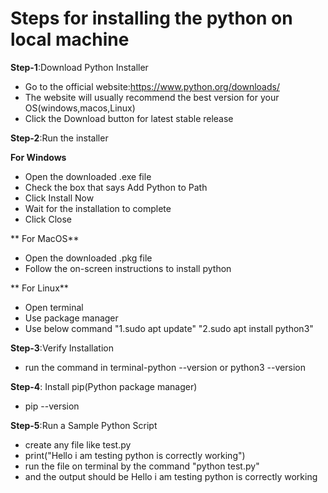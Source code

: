 # Steps for installing the python on local machine
**Step-1**:Download Python Installer
- Go to the official website:https://www.python.org/downloads/
- The website will usually recommend the best version for your OS(windows,macos,Linux)
- Click the Download button for latest stable release

**Step-2**:Run the installer

**For Windows**
- Open the downloaded .exe file
- Check the box that says Add Python to Path
- Click Install Now
- Wait for the installation to complete
- Click Close

** For MacOS**
- Open the downloaded .pkg file
- Follow the on-screen instructions to install python

** For Linux**
- Open terminal 
- Use package manager
- Use below command
 "1.sudo apt update"
 "2.sudo apt install python3"

**Step-3**:Verify Installation
- run the command in terminal-python --version or python3 --version

**Step-4**: Install pip(Python package manager)
- pip --version

**Step-5**:Run a Sample Python Script
- create any file like test.py
- print("Hello i am testing python is correctly working")
- run the file on terminal by the command "python test.py"
- and the output should be Hello i am testing python is correctly working
